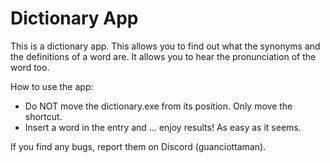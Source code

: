 # Dictionary App
This is a dictionary app. This allows you to find out what the synonyms and the definitions of a word are. It allows you to hear the pronunciation of the word too.

How to use the app:
- Do NOT move the dictionary.exe from its position. Only move the shortcut.
- Insert a word in the entry and ... enjoy results! As easy as it seems.

If you find any bugs, report them on Discord (guanciottaman).

